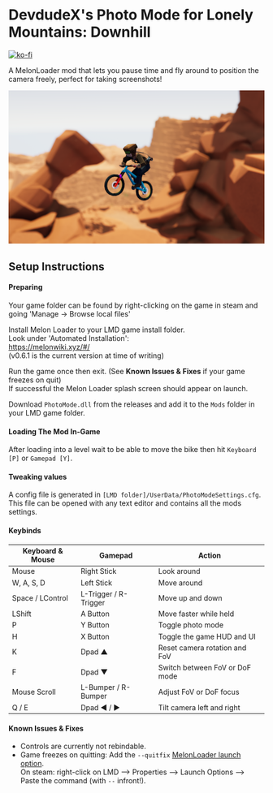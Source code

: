 # DevdudeX's Photo Mode for Lonely Mountains: Downhill
[![ko-fi](https://ko-fi.com/img/githubbutton_sm.svg)](https://ko-fi.com/L4L5S9BK3)

A MelonLoader mod that lets you pause time and fly around to position the camera freely, perfect for taking screenshots!

![Photo mode](/images/banner.png?raw=true)

## Setup Instructions
#### Preparing
Your game folder can be found by right-clicking on the game in steam and going 'Manage -> Browse local files'  

Install Melon Loader to your LMD game install folder.  
Look under 'Automated Installation':  
https://melonwiki.xyz/#/  
(v0.6.1 is the current version at time of writing)  

Run the game once then exit. (See **Known Issues & Fixes** if your game freezes on quit)  
If successful the Melon Loader splash screen should appear on launch. 

Download `PhotoMode.dll` from the releases and add it to the `Mods` folder in your LMD game folder.  

#### Loading The Mod In-Game
After loading into a level wait to be able to move the bike then hit `Keyboard [P]` or `Gamepad [Y]`.

#### Tweaking values
A config file is generated in `[LMD folder]/UserData/PhotoModeSettings.cfg`.  
This file can be opened with any text editor and contains all the mods settings.  


#### Keybinds
| Keyboard & Mouse      | Gamepad                   | Action                               |
| ---                   | ---                       | ---                                  |
| Mouse                 | Right Stick               | Look around                          |
| W, A, S, D            | Left Stick                | Move around                          |
| Space / LControl      | L-Trigger / R-Trigger     | Move up and down                     |
| LShift                | A Button                  | Move faster while held               |
| P                     | Y Button                  | Toggle photo mode                    |
| H                     | X Button                  | Toggle the game HUD and UI           |
| K                     | Dpad ▲                    | Reset camera rotation and FoV        |
| F                     | Dpad ▼                    | Switch between FoV or DoF mode       |
| Mouse Scroll          | L-Bumper / R-Bumper       | Adjust FoV or DoF focus              |
| Q / E                 | Dpad ◄ / ►                | Tilt camera left and right           |



#### Known Issues & Fixes
- Controls are currently not rebindable.  
- Game freezes on quitting: Add the `--quitfix` [MelonLoader launch option](https://github.com/LavaGang/MelonLoader#launch-options).  
On steam: right-click on LMD --> Properties --> Launch Options --> Paste the command (with `--` infront!).
